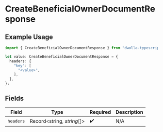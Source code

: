 # CreateBeneficialOwnerDocumentResponse

## Example Usage

```typescript
import { CreateBeneficialOwnerDocumentResponse } from "dwolla-typescript/models/operations";

let value: CreateBeneficialOwnerDocumentResponse = {
  headers: {
    "key": [
      "<value>",
    ],
  },
};
```

## Fields

| Field                      | Type                       | Required                   | Description                |
| -------------------------- | -------------------------- | -------------------------- | -------------------------- |
| `headers`                  | Record<string, *string*[]> | :heavy_check_mark:         | N/A                        |